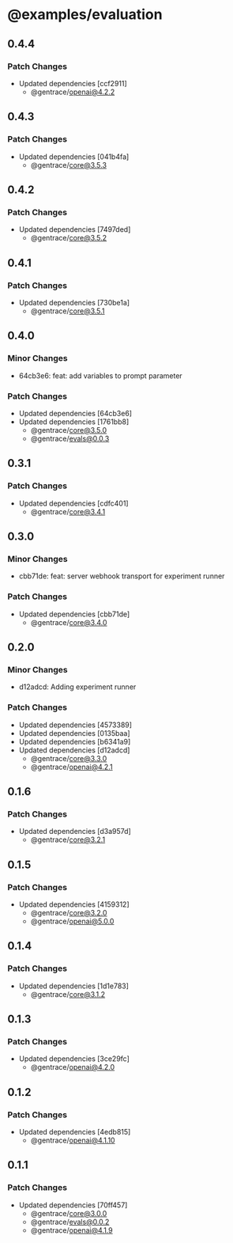 # @examples/evaluation

## 0.4.4

### Patch Changes

- Updated dependencies [ccf2911]
  - @gentrace/openai@4.2.2

## 0.4.3

### Patch Changes

- Updated dependencies [041b4fa]
  - @gentrace/core@3.5.3

## 0.4.2

### Patch Changes

- Updated dependencies [7497ded]
  - @gentrace/core@3.5.2

## 0.4.1

### Patch Changes

- Updated dependencies [730be1a]
  - @gentrace/core@3.5.1

## 0.4.0

### Minor Changes

- 64cb3e6: feat: add variables to prompt parameter

### Patch Changes

- Updated dependencies [64cb3e6]
- Updated dependencies [1761bb8]
  - @gentrace/core@3.5.0
  - @gentrace/evals@0.0.3

## 0.3.1

### Patch Changes

- Updated dependencies [cdfc401]
  - @gentrace/core@3.4.1

## 0.3.0

### Minor Changes

- cbb71de: feat: server webhook transport for experiment runner

### Patch Changes

- Updated dependencies [cbb71de]
  - @gentrace/core@3.4.0

## 0.2.0

### Minor Changes

- d12adcd: Adding experiment runner

### Patch Changes

- Updated dependencies [4573389]
- Updated dependencies [0135baa]
- Updated dependencies [b6341a9]
- Updated dependencies [d12adcd]
  - @gentrace/core@3.3.0
  - @gentrace/openai@4.2.1

## 0.1.6

### Patch Changes

- Updated dependencies [d3a957d]
  - @gentrace/core@3.2.1

## 0.1.5

### Patch Changes

- Updated dependencies [4159312]
  - @gentrace/core@3.2.0
  - @gentrace/openai@5.0.0

## 0.1.4

### Patch Changes

- Updated dependencies [1d1e783]
  - @gentrace/core@3.1.2

## 0.1.3

### Patch Changes

- Updated dependencies [3ce29fc]
  - @gentrace/openai@4.2.0

## 0.1.2

### Patch Changes

- Updated dependencies [4edb815]
  - @gentrace/openai@4.1.10

## 0.1.1

### Patch Changes

- Updated dependencies [70ff457]
  - @gentrace/core@3.0.0
  - @gentrace/evals@0.0.2
  - @gentrace/openai@4.1.9

